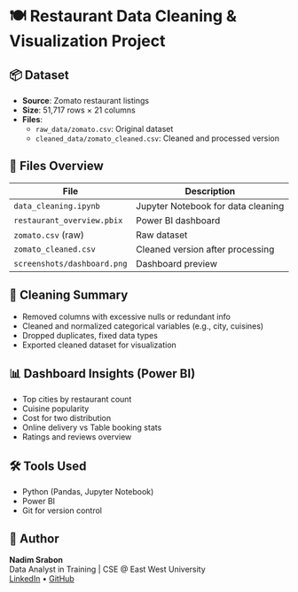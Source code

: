 # 🍽️ Restaurant Data Cleaning & Visualization Project

## 📦 Dataset

- **Source**: Zomato restaurant listings
- **Size**: 51,717 rows × 21 columns
- **Files**:
  - `raw_data/zomato.csv`: Original dataset
  - `cleaned_data/zomato_cleaned.csv`: Cleaned and processed version

## 📁 Files Overview

| File                          | Description                          |
|------------------------------|--------------------------------------|
| `data_cleaning.ipynb`        | Jupyter Notebook for data cleaning   |
| `restaurant_overview.pbix`   | Power BI dashboard                   |
| `zomato.csv` (raw)           | Raw dataset                          |
| `zomato_cleaned.csv`         | Cleaned version after processing     |
| `screenshots/dashboard.png`  | Dashboard preview                    |

## 🧹 Cleaning Summary

- Removed columns with excessive nulls or redundant info
- Cleaned and normalized categorical variables (e.g., city, cuisines)
- Dropped duplicates, fixed data types
- Exported cleaned dataset for visualization

## 📊 Dashboard Insights (Power BI)

- Top cities by restaurant count
- Cuisine popularity
- Cost for two distribution
- Online delivery vs Table booking stats
- Ratings and reviews overview

## 🛠️ Tools Used

- Python (Pandas, Jupyter Notebook)
- Power BI
- Git for version control

## 📌 Author

**Nadim Srabon**  
Data Analyst in Training | CSE @ East West University  
[LinkedIn](https://www.linkedin.com/in/nadim-srabon) • [GitHub](https://github.com/nadim-srabon)
